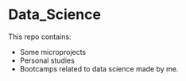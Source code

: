 # Data_Science 

This repo contains:
- Some microprojects
- Personal studies
- Bootcamps related to data science made by me.
